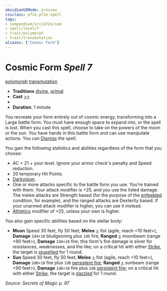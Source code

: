 ```yaml
---
obsidianUIMode: preview
cssclass: pf2e,pf2e-spell
tags:
- compendium/src/pf2e/som
- spell/level/7
- trait/polymorph
- trait/transmutation
aliases: ["Cosmic Form"]
---
```

# Cosmic Form *Spell 7*   
[polymorph](polymorph.md "Polymorph Effect Trait")  [transmutation](transmutation.md "Transmutation School Trait")  

- **Traditions** [divine](divine.md "Divine Tradition Trait"), [primal](primal.md "Primal Tradition Trait")
- **Cast** [>>](chapter-9-playing-the-game.md#Actions "Two-Action") 
- 
- **Duration**: 1 minute

You recreate your form entirely out of cosmic energy, transforming into a Large battle form. You must have enough space to expand into, or the spell is lost. When you cast this spell, choose to take on the powers of the moon or the sun. You have hands in this battle form and can use manipulate actions. You can [Dismiss](dismiss.md) the spell.

You gain the following statistics and abilities regardless of the form that you choose:

- AC = 21 + your level. Ignore your armor check's penalty and Speed reduction.
- 20 temporary Hit Points.
- [Darkvision](Reference/Rules/Abilities/darkvision.md).
- One or more attacks specific to the battle form you use. You're trained with them. Your attack modifier is +25, and you use the listed damage. The melee attacks are Strength based (for the purpose of the [enfeebled](conditions.md#Enfeebled) condition, for example), and the ranged attacks are Dexterity based. If your unarmed attack modifier is higher, you can use it instead.
- [Athletics](skills.md#Athletics) modifier of +25, unless your own is higher.

You also gain specific abilities based on the stellar body:

- **Moon** Speed 30 feet, fly 50 feet; **Melee** [>](chapter-9-playing-the-game.md#Actions "Single Action") fist (agile, reach <10 feet>), **Damage** `2d4+10` bludgeoning plus `1d6` fire; **Ranged** [>](chapter-9-playing-the-game.md#Actions "Single Action") moonbeam (range <90 feet>), **Damage** `2d4+10` fire; this form's fire damage is silver for resistances, weaknesses, and the like; on a critical hit with either [Strike](strike.md), the target is [stupefied](conditions.md#Stupefied) for 1 round.
- **Sun** Speed 30 feet, fly 50 feet; **Melee** [>](chapter-9-playing-the-game.md#Actions "Single Action") fist (agile, reach <10 feet>), **Damage** `2d6+10` fire plus `1d6` [persistent fire](conditions.md#Persistent%20Damage); **Ranged** [>](chapter-9-playing-the-game.md#Actions "Single Action") sunbeam (range <90 feet>), **Damage** `1d6+10` fire plus `1d6` [persistent fire](conditions.md#Persistent%20Damage); on a critical hit with either [Strike](strike.md), the target is [dazzled](conditions.md#Dazzled) for 1 round.

*Source: Secrets of Magic p. 97*